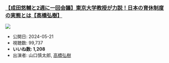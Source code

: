 ### [【成田悠輔と2週に一回会議】東京大学教授が力説！日本の育休制度の実態とは【高橋弘樹】](https://www.youtube.com/watch?v=fNqraiVSyjc)
[![](https://img.youtube.com/vi/fNqraiVSyjc/sddefault.jpg)](https://www.youtube.com/watch?v=fNqraiVSyjc)
-   公開日: 2024-05-21
-   視聴数: 99,737
-   **いいね数: 1,208**
-   出演者: 山口慎太郎, [高橋弘樹](/rehacq_fan/people/高橋弘樹 "wikilink")
